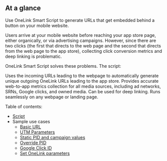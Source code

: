 ## At a glance
Use OneLink Smart Script to generate URLs that get embedded behind a button on your mobile website.

Users arrive at your mobile website before reaching your app store page, either organically, or via advertising campaigns. However, since there are two clicks (the first that directs to the web page and the second that directs from the web page to the app store), collecting click conversion metrics and deep linking is problematic. 

OneLink Smart Script solves these problems. The script:

Uses the incoming URLs leading to the webpage to automatically generate unique outgoing OneLink URLs leading to the app store. 
Provides accurate web-to-app metrics collection for all media sources, including ad networks, SRNs, Google clicks, and owned media. 
Can be used for deep linking. 
Runs seamlessly on any webpage or landing page.

Table of contents: 
- [Script](scripts/onelink-smart-script.js)
- Sample use cases
  - [Basic URL](https://liaz-af.github.io/af-onelink-smart-script/examples/basic_url.html?af_c=gogo&af_pid=email)
  - [UTM Parameters](https://liaz-af.github.io/af-onelink-smart-script/examples/utm_params.html?utm_source=email&utm_campaign=summer_sale)
  - [Static PID and campaign values](https://liaz-af.github.io/af-onelink-smart-script/examples/static_val.html?af_not_c=gogo&af_not_pid=email) 
  - [Override PID](https://liaz-af.github.io/af-onelink-smart-script/examples/override_pid.html?af_pid=twitter&af_c=big_social)
  - [Google Click ID](https://liaz-af.github.io/af-onelink-smart-script/examples/gclid.html?af_pid=sms&af_c=candles&gclid=1a2b3c)
  - [Set OneLink parameters](https://liaz-af.github.io/af-onelink-smart-script/examples/setters.html?af_c=gogo&af_pid=email)
